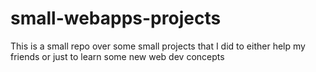 # small-webapps-projects
This is a small repo over some small projects that I did to either help my friends or just to learn some new web dev concepts
